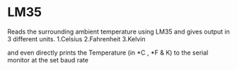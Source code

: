 # LM35
Reads the surrounding ambient temperature using LM35 and gives output in 3 different units.
1.Celsius
2.Fahrenheit
3.Kelvin 

and even directly prints the Temperature (in *C , *F & K) to the serial monitor at the set baud rate


